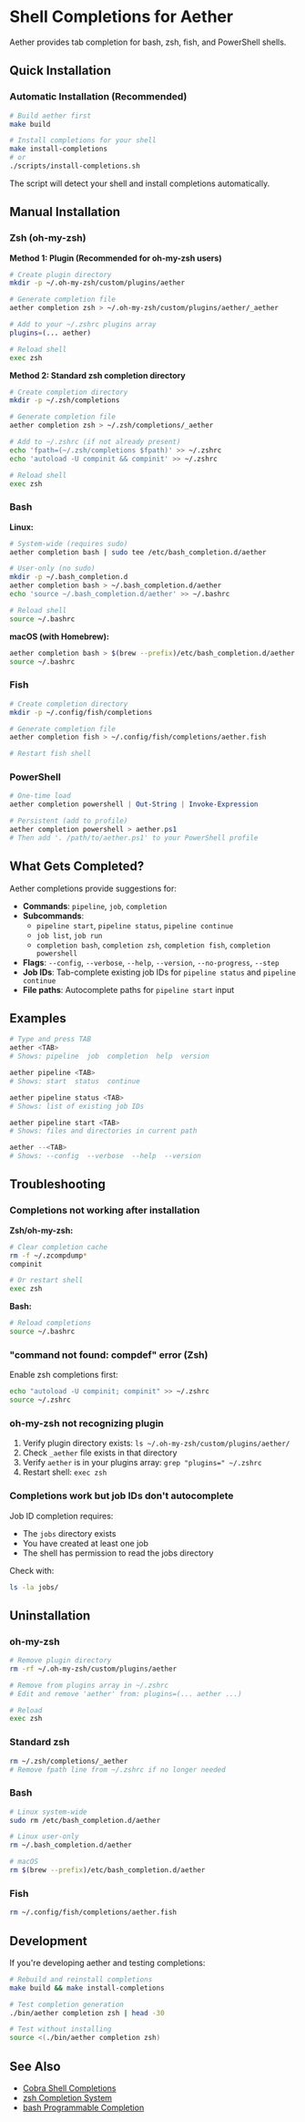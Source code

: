 # Shell Completions for Aether

Aether provides tab completion for bash, zsh, fish, and PowerShell shells.

## Quick Installation

### Automatic Installation (Recommended)

```bash
# Build aether first
make build

# Install completions for your shell
make install-completions
# or
./scripts/install-completions.sh
```

The script will detect your shell and install completions automatically.

## Manual Installation

### Zsh (oh-my-zsh)

**Method 1: Plugin (Recommended for oh-my-zsh users)**

```bash
# Create plugin directory
mkdir -p ~/.oh-my-zsh/custom/plugins/aether

# Generate completion file
aether completion zsh > ~/.oh-my-zsh/custom/plugins/aether/_aether

# Add to your ~/.zshrc plugins array
plugins=(... aether)

# Reload shell
exec zsh
```

**Method 2: Standard zsh completion directory**

```bash
# Create completion directory
mkdir -p ~/.zsh/completions

# Generate completion file
aether completion zsh > ~/.zsh/completions/_aether

# Add to ~/.zshrc (if not already present)
echo 'fpath=(~/.zsh/completions $fpath)' >> ~/.zshrc
echo 'autoload -U compinit && compinit' >> ~/.zshrc

# Reload shell
exec zsh
```

### Bash

**Linux:**
```bash
# System-wide (requires sudo)
aether completion bash | sudo tee /etc/bash_completion.d/aether

# User-only (no sudo)
mkdir -p ~/.bash_completion.d
aether completion bash > ~/.bash_completion.d/aether
echo 'source ~/.bash_completion.d/aether' >> ~/.bashrc

# Reload shell
source ~/.bashrc
```

**macOS (with Homebrew):**
```bash
aether completion bash > $(brew --prefix)/etc/bash_completion.d/aether
source ~/.bashrc
```

### Fish

```bash
# Create completion directory
mkdir -p ~/.config/fish/completions

# Generate completion file
aether completion fish > ~/.config/fish/completions/aether.fish

# Restart fish shell
```

### PowerShell

```powershell
# One-time load
aether completion powershell | Out-String | Invoke-Expression

# Persistent (add to profile)
aether completion powershell > aether.ps1
# Then add '. /path/to/aether.ps1' to your PowerShell profile
```

## What Gets Completed?

Aether completions provide suggestions for:

- **Commands**: `pipeline`, `job`, `completion`
- **Subcommands**:
  - `pipeline start`, `pipeline status`, `pipeline continue`
  - `job list`, `job run`
  - `completion bash`, `completion zsh`, `completion fish`, `completion powershell`
- **Flags**: `--config`, `--verbose`, `--help`, `--version`, `--no-progress`, `--step`
- **Job IDs**: Tab-complete existing job IDs for `pipeline status` and `pipeline continue`
- **File paths**: Autocomplete paths for `pipeline start` input

## Examples

```bash
# Type and press TAB
aether <TAB>
# Shows: pipeline  job  completion  help  version

aether pipeline <TAB>
# Shows: start  status  continue

aether pipeline status <TAB>
# Shows: list of existing job IDs

aether pipeline start <TAB>
# Shows: files and directories in current path

aether --<TAB>
# Shows: --config  --verbose  --help  --version
```

## Troubleshooting

### Completions not working after installation

**Zsh/oh-my-zsh:**
```bash
# Clear completion cache
rm -f ~/.zcompdump*
compinit

# Or restart shell
exec zsh
```

**Bash:**
```bash
# Reload completions
source ~/.bashrc
```

### "command not found: compdef" error (Zsh)

Enable zsh completions first:
```bash
echo "autoload -U compinit; compinit" >> ~/.zshrc
source ~/.zshrc
```

### oh-my-zsh not recognizing plugin

1. Verify plugin directory exists: `ls ~/.oh-my-zsh/custom/plugins/aether/`
2. Check `_aether` file exists in that directory
3. Verify `aether` is in your plugins array: `grep "plugins=" ~/.zshrc`
4. Restart shell: `exec zsh`

### Completions work but job IDs don't autocomplete

Job ID completion requires:
- The `jobs` directory exists
- You have created at least one job
- The shell has permission to read the jobs directory

Check with:
```bash
ls -la jobs/
```

## Uninstallation

### oh-my-zsh
```bash
# Remove plugin directory
rm -rf ~/.oh-my-zsh/custom/plugins/aether

# Remove from plugins array in ~/.zshrc
# Edit and remove 'aether' from: plugins=(... aether ...)

# Reload
exec zsh
```

### Standard zsh
```bash
rm ~/.zsh/completions/_aether
# Remove fpath line from ~/.zshrc if no longer needed
```

### Bash
```bash
# Linux system-wide
sudo rm /etc/bash_completion.d/aether

# Linux user-only
rm ~/.bash_completion.d/aether

# macOS
rm $(brew --prefix)/etc/bash_completion.d/aether
```

### Fish
```bash
rm ~/.config/fish/completions/aether.fish
```

## Development

If you're developing aether and testing completions:

```bash
# Rebuild and reinstall completions
make build && make install-completions

# Test completion generation
./bin/aether completion zsh | head -30

# Test without installing
source <(./bin/aether completion zsh)
```

## See Also

- [Cobra Shell Completions](https://github.com/spf13/cobra/blob/main/shell_completions.md)
- [zsh Completion System](http://zsh.sourceforge.net/Doc/Release/Completion-System.html)
- [bash Programmable Completion](https://www.gnu.org/software/bash/manual/html_node/Programmable-Completion.html)

